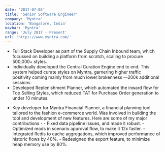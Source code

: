 ```yaml
---
date: '2017-07-05'
title: 'Senior Software Engineer'
company: 'Myntra'
location: 'Bangalore, India'
navbar: 'Myntra'
range: 'July 2017 - Present'
url: 'https://www.myntra.com/'
---
```


<!-- - Write modern, performant, maintainable code for a diverse array of client and internal projects
- Work with a variety of different languages, platforms, frameworks, and content management systems such as JavaScript, TypeScript, Gatsby, React, Craft, Wordpress, Prismic, and Netlify
- Communicate with multi-disciplinary teams of engineers, designers, producers, and clients on a daily basis -->

- Full Stack Developer as part of the Supply Chain Inbound team, which focussed on building a platform from scratch, scaling to procure 500,000+ styles.
- Individually developed the Central Curation Engine end to end. This system helped curate styles on Myntra, garnering higher traffic positivity coming mainly from much lower brokenness —200k additional sessions.
- Developed Replenishment Planner, which automated the inward flow for Top Selling Styles, which reduced TAT for Purchase Order generation to under 10 minutes.
<!-- - Designed an automated grading module, to add a layer of intelligence while making key decisions on inwards using Visenze API, to grade new styles based on image similarity. -->
- Key developer for Myntra Financial Planner, a financial planning tool tailored to the fashion e-commerce world. Was involved in building the tool and development of new features. Here are some of my major contributions - - Fixed data pipeline issues, and made it robust. - Optimized reads in scenario approval flow, to make it 12x faster. - Integrated Redis to cache aggregations, which improved performance of historic flows by 40%. - Redesigned the export feature, to minimize heap memory use by 80%.
<!-- - Worked with a variety of different languages and technologies such as Java, RabbitMQ, Redis, MySQL and ReactJs -->
